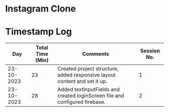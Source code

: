 # Instagram Clone

# Timestamp Log

| Day        | Total Time (Min) | Comments                                                                    | Session No. |
|------------|------------------|-----------------------------------------------------------------------------|-------------|
| 23-10-2023 | 23               | Created project structure, added responsive layout content and set it up.   | 1           |
| 23-10-2023 | 28               | Added textInputFields and created loginScreen file and configured firebase. | 2           |